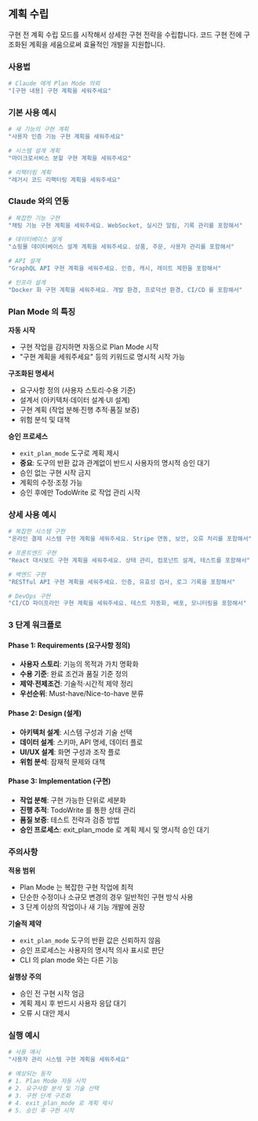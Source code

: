 ## 계획 수립

구현 전 계획 수립 모드를 시작해서 상세한 구현 전략을 수립합니다. 코드 구현 전에 구조화된 계획을 세움으로써 효율적인 개발을 지원합니다.

### 사용법

```bash
# Claude 에게 Plan Mode 의뢰
"[구현 내용] 구현 계획을 세워주세요"
```

### 기본 사용 예시

```bash
# 새 기능의 구현 계획
"사용자 인증 기능 구현 계획을 세워주세요"

# 시스템 설계 계획
"마이크로서비스 분할 구현 계획을 세워주세요"

# 리팩터링 계획
"레거시 코드 리팩터링 계획을 세워주세요"
```

### Claude 와의 연동

```bash
# 복잡한 기능 구현
"채팅 기능 구현 계획을 세워주세요. WebSocket, 실시간 알림, 기록 관리를 포함해서"

# 데이터베이스 설계
"쇼핑몰 데이터베이스 설계 계획을 세워주세요. 상품, 주문, 사용자 관리를 포함해서"

# API 설계
"GraphQL API 구현 계획을 세워주세요. 인증, 캐시, 레이트 제한을 포함해서"

# 인프라 설계
"Docker 화 구현 계획을 세워주세요. 개발 환경, 프로덕션 환경, CI/CD 를 포함해서"
```

### Plan Mode 의 특징

**자동 시작**

- 구현 작업을 감지하면 자동으로 Plan Mode 시작
- "구현 계획을 세워주세요" 등의 키워드로 명시적 시작 가능

**구조화된 명세서**

- 요구사항 정의 (사용자 스토리·수용 기준)
- 설계서 (아키텍처·데이터 설계·UI 설계)
- 구현 계획 (작업 분해·진행 추적·품질 보증)
- 위험 분석 및 대책

**승인 프로세스**

- `exit_plan_mode` 도구로 계획 제시
- **중요**: 도구의 반환 값과 관계없이 반드시 사용자의 명시적 승인 대기
- 승인 없는 구현 시작 금지
- 계획의 수정·조정 가능
- 승인 후에만 TodoWrite 로 작업 관리 시작

### 상세 사용 예시

```bash
# 복잡한 시스템 구현
"온라인 결제 시스템 구현 계획을 세워주세요. Stripe 연동, 보안, 오류 처리를 포함해서"

# 프론트엔드 구현
"React 대시보드 구현 계획을 세워주세요. 상태 관리, 컴포넌트 설계, 테스트를 포함해서"

# 백엔드 구현
"RESTful API 구현 계획을 세워주세요. 인증, 유효성 검사, 로그 기록을 포함해서"

# DevOps 구현
"CI/CD 파이프라인 구현 계획을 세워주세요. 테스트 자동화, 배포, 모니터링을 포함해서"
```

### 3 단계 워크플로

#### Phase 1: Requirements (요구사항 정의)

- **사용자 스토리**: 기능의 목적과 가치 명확화
- **수용 기준**: 완료 조건과 품질 기준 정의
- **제약·전제조건**: 기술적·시간적 제약 정리
- **우선순위**: Must-have/Nice-to-have 분류

#### Phase 2: Design (설계)

- **아키텍처 설계**: 시스템 구성과 기술 선택
- **데이터 설계**: 스키마, API 명세, 데이터 플로
- **UI/UX 설계**: 화면 구성과 조작 플로
- **위험 분석**: 잠재적 문제와 대책

#### Phase 3: Implementation (구현)

- **작업 분해**: 구현 가능한 단위로 세분화
- **진행 추적**: TodoWrite 를 통한 상태 관리
- **품질 보증**: 테스트 전략과 검증 방법
- **승인 프로세스**: exit_plan_mode 로 계획 제시 및 명시적 승인 대기

### 주의사항

**적용 범위**

- Plan Mode 는 복잡한 구현 작업에 최적
- 단순한 수정이나 소규모 변경의 경우 일반적인 구현 방식 사용
- 3 단계 이상의 작업이나 새 기능 개발에 권장

**기술적 제약**

- `exit_plan_mode` 도구의 반환 값은 신뢰하지 않음
- 승인 프로세스는 사용자의 명시적 의사 표시로 판단
- CLI 의 plan mode 와는 다른 기능

**실행상 주의**

- 승인 전 구현 시작 엄금
- 계획 제시 후 반드시 사용자 응답 대기
- 오류 시 대안 제시

### 실행 예시

```bash
# 사용 예시
"사용자 관리 시스템 구현 계획을 세워주세요"

# 예상되는 동작
# 1. Plan Mode 자동 시작
# 2. 요구사항 분석 및 기술 선택
# 3. 구현 단계 구조화
# 4. exit_plan_mode 로 계획 제시
# 5. 승인 후 구현 시작
```